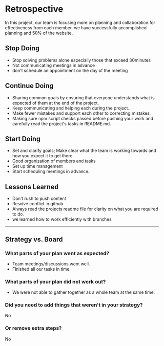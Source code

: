 # Retrospective

In this project, our team is focusing more on planning and collaboration for
effectiveness from each member. we have successfully accomplished planning and
50% of the website.

## Stop Doing

- Stop solving problems alone especially those that exceed 30minutes
- Not communicating meetings in advance
- don't schedule an appointment on the day of the meeting

## Continue Doing

- Sharing common goals by ensuring that everyone understands what is expected of
  them at the end of the project.
- Keep communicating and helping each during the project.
- Make fewer mistakes and support each other to correcting mistakes.
- Making sure npm script checks passed before pushing your work and carefully
  read the project's tasks in README.md.

## Start Doing

- Set and clarify goals; Make clear what the team is working towards and how you
  expect it to get there.
- Good organization of members and tasks
- Set up time management
- Start scheduling meetings in advance.

## Lessons Learned

- Don't rush to push content
- Resolve conflict in github
- Always read the projects readme file for clarity on what you are required to
  do.
- we learned how to work efficiently with branches

---

## Strategy vs. Board

### What parts of your plan went as expected?

- Team meetings/discussions went well.
- Finished all our tasks in time.

### What parts of your plan did not work out?

- We were not able to gather together as a whole team at the same time.

### Did you need to add things that weren't in your strategy?

No

### Or remove extra steps?

No
